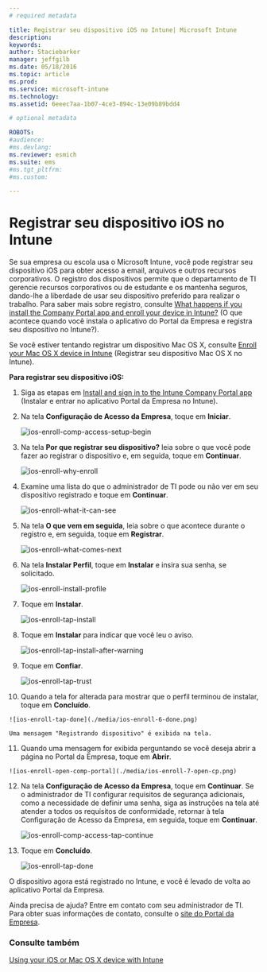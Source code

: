 ```yaml
---
# required metadata

title: Registrar seu dispositivo iOS no Intune| Microsoft Intune
description:
keywords:
author: Staciebarker
manager: jeffgilb
ms.date: 05/18/2016
ms.topic: article
ms.prod:
ms.service: microsoft-intune
ms.technology:
ms.assetid: 6eeec7aa-1b07-4ce3-894c-13e09b89bdd4

# optional metadata

ROBOTS:
#audience:
#ms.devlang:
ms.reviewer: esmich
ms.suite: ems
#ms.tgt_pltfrm:
#ms.custom:

---
```



# Registrar seu dispositivo iOS no Intune

Se sua empresa ou escola usa o Microsoft Intune, você pode registrar seu dispositivo iOS para obter acesso a email, arquivos e outros recursos corporativos. O registro dos dispositivos permite que o departamento de TI gerencie recursos corporativos ou de estudante e os mantenha seguros, dando-lhe a liberdade de usar seu dispositivo preferido para realizar o trabalho. Para saber mais sobre registro, consulte [What happens if you install the Company Portal app and enroll your device in Intune?](what-happens-if-you-install-the-company-portal-app-and-enroll-your-device-in-intune-ios.md) (O que acontece quando você instala o aplicativo do Portal da Empresa e registra seu dispositivo no Intune?).

Se você estiver tentando registrar um dispositivo Mac OS X, consulte [Enroll your Mac OS X device in Intune](enroll-your-device-in-intune-mac-os-x.md) (Registrar seu dispositivo Mac OS X no Intune).



**Para registrar seu dispositivo iOS:**

1.  Siga as etapas em [Install and sign in to the Intune Company Portal app](install-and-sign-in-to-the-intune-company-portal-app-ios.md) (Instalar e entrar no aplicativo Portal da Empresa no Intune).

2. Na tela **Configuração de Acesso da Empresa**, toque em **Iniciar**.

    ![ios-enroll-comp-access-setup-begin](./media/ios-enroll-1a-comp-access-setup.png) 

3. Na tela **Por que registrar seu dispositivo?** leia sobre o que você pode fazer ao registrar o dispositivo e, em seguida, toque em **Continuar**.

    ![ios-enroll-why-enroll](./media/ios-enroll-1b-why-enroll.png) 

4. Examine uma lista do que o administrador de TI pode ou não ver em seu dispositivo registrado e toque em **Continuar**.

    ![ios-enroll-what-it-can-see](./media/ios-enroll-1c-we-care-privacy.png) 

5.  Na tela **O que vem em seguida**, leia sobre o que acontece durante o registro e, em seguida, toque em **Registrar**.

    ![ios-enroll-what-comes-next](./media/ios-enroll-1d-what-comes-next.png) 

6.  Na tela **Instalar Perfil**, toque em **Instalar** e insira sua senha, se solicitado.

    ![ios-enroll-install-profile](./media/ios-enroll-2-mgt-profile-install.png) 
  
7.  Toque em **Instalar**.

    ![ios-enroll-tap-install](./media/ios-enroll-3-mgt-profile-install-2.png)    

8.  Toque em **Instalar** para indicar que você leu o aviso.

    ![ios-enroll-tap-install-after-warning](./media/ios-enroll-4-warning.png) 

9.  Toque em **Confiar**.

    ![ios-enroll-tap-trust](./media/ios-enroll-5-trust.png) 

10.  Quando a tela for alterada para mostrar que o perfil terminou de instalar, toque em **Concluído**.

    ![ios-enroll-tap-done](./media/ios-enroll-6-done.png) 

    Uma mensagem "Registrando dispositivo" é exibida na tela.

11.  Quando uma mensagem for exibida perguntando se você deseja abrir a página no Portal da Empresa, toque em **Abrir**.

    ![ios-enroll-open-comp-portal](./media/ios-enroll-7-open-cp.png) 

12. Na tela **Configuração de Acesso da Empresa**, toque em **Continuar**. Se o administrador de TI configurar requisitos de segurança adicionais, como a necessidade de definir uma senha, siga as instruções na tela até atender a todos os requisitos de conformidade, retornar à tela Configuração de Acesso da Empresa, em seguida, toque em **Continuar**.

    ![ios-enroll-comp-access-tap-continue](./media/ios-enroll-8-comp-access-setup-compliance.png) 

13. Toque em **Concluído**. 

    ![ios-enroll-tap-done](./media/ios-enroll-9-comp-access-setup-complete.png) 

O dispositivo agora está registrado no Intune, e você é levado de volta ao aplicativo Portal da Empresa.

Ainda precisa de ajuda? Entre em contato com seu administrador de TI. Para obter suas informações de contato, consulte o [site do Portal da Empresa](http://portal.manage.microsoft.com).

### Consulte também
[Using your iOS or Mac OS X device with Intune](using-your-ios-or-mac-os-x-device-with-intune.md)

<!--HONumber=Jun16_HO2-->


